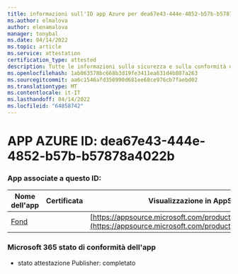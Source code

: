 ```yaml
---
title: informazioni sull'ID app Azure per dea67e43-444e-4852-b57b-b57878a4022b
ms.author: elmalova
author: elenamalova
manager: tonybal
ms.date: 04/14/2022
ms.topic: article
ms.service: attestation
certification_type: attested
description: Tutte le informazioni sulla sicurezza e sulla conformità disponibili per dea67e43-444e-4852-b57b-b57878a4022b.
ms.openlocfilehash: 1ab063578bc668b3d19fe3411ea631d4b807a263
ms.sourcegitcommit: aa6c1546afd356990d681ee68ce976cb7faebd02
ms.translationtype: MT
ms.contentlocale: it-IT
ms.lasthandoff: 04/14/2022
ms.locfileid: "64858742"
---
```

# <a name="azure-app-id-dea67e43-444e-4852-b57b-b57878a4022b"></a>APP AZURE ID: dea67e43-444e-4852-b57b-b57878a4022b


### <a name="apps-associated-with-this-id"></a>App associate a questo ID:
| **Nome dell'app** | **Certificata** | **Visualizzazione in AppSource** |
|--------------|---------------|-----------------------|
| [Fond](../forward/WA200003631.md) |  | [https://appsource.microsoft.com/product/office/WA200003631](https://appsource.microsoft.com/product/office/WA200003631) |

### <a name="microsoft-365-app-compliance-status"></a>Microsoft 365 stato di conformità dell'app
- stato attestazione Publisher: completato

